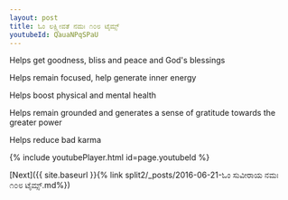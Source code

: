 ```yaml
---
layout: post
title: ಓಂ ಲಕ್ಷ್ಮೀವತೆ ನಮಃ ೧೦೮ ಟೈಮ್ಸ್
youtubeId: QauaNPqSPaU
---
```

 
 
Helps get goodness, bliss and peace and God's blessings
 
Helps remain focused, help generate inner energy 
 
Helps boost physical and mental health 
 
Helps remain grounded and generates a sense of gratitude towards the greater power 
 
Helps reduce bad karma
 
 
 
 


{% include youtubePlayer.html id=page.youtubeId %}
 
[Next]({{ site.baseurl }}{% link  split2/_posts/2016-06-21-ಓಂ ಸುವೀರಾಯ ನಮಃ ೧೦೮ ಟೈಮ್ಸ್.md%})
 
